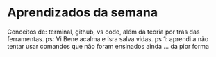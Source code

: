 # Aprendizados da semana

Conceitos de: terminal, github, vs code, além da teoria por trás das ferramentas.
ps: Vi Bene acalma e Isra salva vidas.
ps 1: aprendi a não tentar usar comandos que não foram ensinados ainda ... da pior forma
